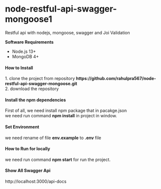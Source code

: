 # node-restful-api-swagger-mongoose1
 Restful api with nodejs, mongoose, swagger and Joi Validation
 
 <b>Software Requirements</b>
 <ul>
  <li>Node.js 13+</li>
  <li>MongoDB 4+</li>
 </ul>
 
 <h4>How to Install</h4>
 1. clone the project from repository <b>https://github.com/rahulpra567/node-restful-api-swagger-mongoose.git</b><br>
 2. download the repository<br>
 
<h4>Install the npm dependencies</h4>
First of all, we need install npm package that in pacakge.json<br>
we need run command <b>npm install</b> in project in window.<br>

<h4>Set Environment</h4>
we need rename of file <b>env.example</b> to <b>.env</b> file<br>

<h4>How to Run for locally</h4>
we need run command <b>npm start</b> for run the project.

<h4>Show All Swagger Api </h4>
http://localhost:3000/api-docs




